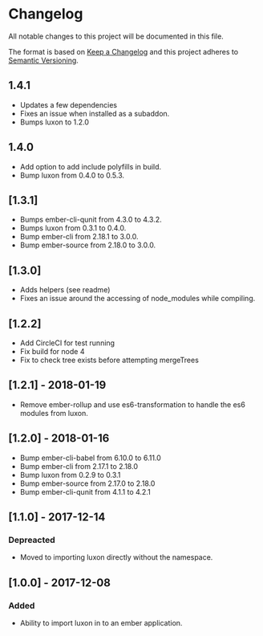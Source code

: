 # Changelog
All notable changes to this project will be documented in this file.

The format is based on [Keep a Changelog](http://keepachangelog.com/en/1.0.0/)
and this project adheres to [Semantic Versioning](http://semver.org/spec/v2.0.0.html).

## 1.4.1
- Updates a few dependencies
- Fixes an issue when installed as a subaddon.
- Bumps luxon to 1.2.0

## 1.4.0
- Add option to add include polyfills in build.
- Bump luxon from 0.4.0 to 0.5.3.

## [1.3.1]
- Bumps ember-cli-qunit from 4.3.0 to 4.3.2.
- Bumps luxon from 0.3.1 to 0.4.0.
- Bump ember-cli from 2.18.1 to 3.0.0.
- Bump ember-source from 2.18.0 to 3.0.0.

## [1.3.0]
- Adds helpers (see readme)
- Fixes an issue around the accessing of node_modules while compiling.

## [1.2.2]
- Add CircleCI for test running
- Fix build for node 4
- Fix to check tree exists before attempting mergeTrees

## [1.2.1] - 2018-01-19
- Remove ember-rollup and use es6-transformation to handle the es6 modules from luxon.

## [1.2.0] - 2018-01-16
- Bump ember-cli-babel from 6.10.0 to 6.11.0
- Bump ember-cli from 2.17.1 to 2.18.0 
- Bump luxon from 0.2.9 to 0.3.1
- Bump ember-source from 2.17.0 to 2.18.0
- Bump ember-cli-qunit from 4.1.1 to 4.2.1

## [1.1.0] - 2017-12-14
### Depreacted
- Moved to importing luxon directly without the namespace.

## [1.0.0] - 2017-12-08
### Added
- Ability to import luxon in to an ember application.
